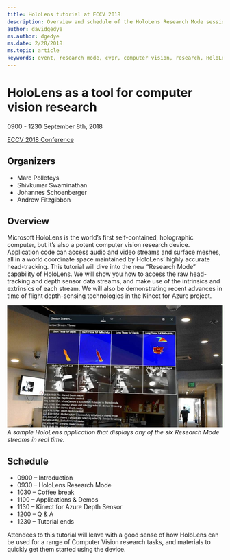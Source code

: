 ```yaml
---
title: HoloLens tutorial at ECCV 2018
description: Overview and schedule of the HoloLens Research Mode session, to be delivered at the ECCV Conference on September 8th, 2018.
author: davidgedye
ms.author: dgedye
ms.date: 2/28/2018
ms.topic: article
keywords: event, research mode, cvpr, computer vision, research, HoloLens
---
```


# HoloLens as a tool for computer vision research
0900 - 1230 September 8th, 2018

[ECCV 2018 Conference](https://eccv2018.org)

## Organizers
* Marc Pollefeys
* Shivkumar Swaminathan
* Johannes Schoenberger
* Andrew Fitzgibbon

## Overview
Microsoft HoloLens is the world’s first self-contained, holographic computer, but it’s also a potent computer vision research device.
Application code can access audio and video streams and surface meshes, all in a world coordinate space maintained by HoloLens’
highly accurate head-tracking. This tutorial will dive into the new “Research Mode” capability of HoloLens.
We will show you how to access the raw head-tracking and depth sensor data streams, and make use of the intrinsics and
extrinsics of each stream.  We will also be demonstrating recent advances in time of flight depth-sensing technologies in the Kinect for Azure project.

![Sample application for viewing Research Mode sensor streams](images/sensor-stream-viewer.jpg)
*A sample HoloLens application that displays any of the six Research Mode streams in real time.*

## Schedule
* 0900 – Introduction
* 0930 – HoloLens Research Mode
* 1030 – Coffee break
* 1100 – Applications & Demos
* 1130 – Kinect for Azure Depth Sensor
* 1200 – Q & A
* 1230 – Tutorial ends

Attendees to this tutorial will leave with a good sense of how HoloLens can be used for a range of Computer Vision research tasks, and materials to quickly get them started using the device.
